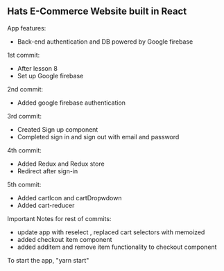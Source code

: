 ## Hats E-Commerce Website built in React

App features:

- Back-end authentication and DB powered by Google firebase

1st commit:

- After lesson 8
- Set up Google firebase

2nd commit:

- Added google firebase authentication

3rd commit:

- Created Sign up component
- Completed sign in and sign out with email and password

4th commit:

- Added Redux and Redux store
- Redirect after sign-in

5th commit:

- Added cartIcon and cartDropwdown
- Added cart-reducer

Important Notes for rest of commits:

- update app with reselect , replaced cart selectors with memoized
- added checkout item component
- added additem and remove item functionality to checkout component

To start the app, "yarn start"
